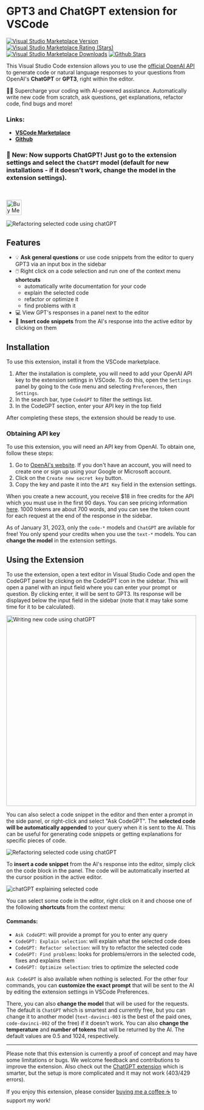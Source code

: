 # GPT3 and ChatGPT extension for VSCode

[![Visual Studio Marketplace Version](https://img.shields.io/visual-studio-marketplace/v/timkmecl.codegpt3)](https://marketplace.visualstudio.com/items?itemName=timkmecl.codegpt3)
[![Visual Studio Marketplace Rating (Stars)](https://img.shields.io/visual-studio-marketplace/stars/timkmecl.codegpt3)](https://marketplace.visualstudio.com/items?itemName=timkmecl.codegpt3)
[![Visual Studio Marketplace Downloads](https://img.shields.io/visual-studio-marketplace/d/timkmecl.codegpt3)](https://marketplace.visualstudio.com/items?itemName=timkmecl.codegpt3)
[![Github Stars](https://img.shields.io/github/stars/timkmecl/codegpt)](https://github.com/timkmecl/codegpt)

This Visual Studio Code extension allows you to use the [official OpenAI API](https://openai.com/api/) to generate code or natural language responses to your questions from OpenAI's **ChatGPT** or **GPT3**, right within the editor.

🚀✨ Supercharge your coding with AI-powered assistance. Automatically write new code from scratch, ask questions, get explanations, refactor code, find bugs and more!

### Links:

- **[VSCode Marketplace](https://marketplace.visualstudio.com/items?itemName=timkmecl.codegpt3)**
- **[Github](https://github.com/timkmecl/codegpt)**


### 📢 **New:** Now supports ChatGPT! Just go to the extension settings and select the `ChatGPT` model (default for new installations - if it doesn't work, change the model in the extension settings).
<br>

<a href="https://www.buymeacoffee.com/timkmecl" target="_blank"><img src="resources/buy-default-yellow-small.png" alt="Buy Me A Coffee" style="height: 40px" ></a>


<img src="examples/main.png" alt="Refactoring selected code using chatGPT"/>

## Features
- 💡 **Ask general questions** or use code snippets from the editor to query GPT3 via an input box in the sidebar
- 🖱️ Right click on a code selection and run one of the context menu **shortcuts**
	- automatically write documentation for your code
	- explain the selected code
	- refactor or optimize it
	- find problems with it
- 💻 View GPT's responses in a panel next to the editor
- 📝 **Insert code snippets** from the AI's response into the active editor by clicking on them



## Installation

To use this extension, install it from the VSCode marketplace.

1. After the installation is complete, you will need to add your OpenAI API key to the extension settings in VSCode. To do this, open the `Settings` panel by going to the `Code` menu and selecting `Preferences`, then `Settings`.
2. In the search bar, type `CodeGPT` to filter the settings list.
3. In the CodeGPT section, enter your API key in the top field

After completing these steps, the extension should be ready to use.

### Obtaining API key

To use this extension, you will need an API key from OpenAI. To obtain one, follow these steps:

1. Go to [OpenAI's website](https://beta.openai.com/account/api-keys). If you don't have an account, you will need to create one or sign up using your Google or Microsoft account.
2. Click on the `Create new secret key` button.
3. Copy the key and paste it into the `API Key` field in the extension settings.

When you create a new account, you receive $18 in free credits for the API which you must use in the first 90 days. You can see pricing information [here](https://openai.com/api/pricing/). 1000 tokens are about 700 words, and you can see the token count for each request at the end of the response in the sidebar.

As of January 31, 2023, only the `code-*` models and `ChatGPT` are avilable for free! You only spend your credits when you use the `text-*` models. You can **change the model** in the extension settings.

## Using the Extension

To use the extension, open a text editor in Visual Studio Code and open the CodeGPT panel by clicking on the CodeGPT icon in the sidebar. This will open a panel with an input field where you can enter your prompt or question. By clicking enter, it will be sent to GPT3. Its response will be displayed below the input field in the sidebar (note that it may take some time for it to be calculated).

<img src="examples/create.png" alt="Writing new code using chatGPT" width="500"/>

You can also select a code snippet in the editor and then enter a prompt in the side panel, or right-click and select "Ask CodeGPT". The **selected code will be automatically appended** to your query when it is sent to the AI. This can be useful for generating code snippets or getting explanations for specific pieces of code.

<img src="examples/explain.png" alt="Refactoring selected code using chatGPT"/>

To **insert a code snippet** from the AI's response into the editor, simply click on the code block in the panel. The code will be automatically inserted at the cursor position in the active editor.

<img src="examples/refactor.png" alt="chatGPT explaining selected code"/>

You can select some code in the editor, right click on it and choose one of the following **shortcuts** from the context menu:
#### Commands:
- `Ask CodeGPT`: will provide a prompt for you to enter any query
- `CodeGPT: Explain selection`: will explain what the selected code does
- `CodeGPT: Refactor selection`: will try to refactor the selected code
- `CodeGPT: Find problems`: looks for problems/errors in the selected code, fixes and explains them
- `CodeGPT: Optimize selection`: tries to optimize the selected code

`Ask CodeGPT` is also available when nothing is selected. For the other four commands, you can **customize the exact prompt** that will be sent to the AI by editing the extension settings in VSCode Preferences.

There, you can also **change the model** that will be used for the requests. The default is `ChatGPT` which is smartest and currently free, but you can change it to another model (`text-davinci-003` is the best of the paid ones, `code-davinci-002` of the free) if it doesn't work. You can also **change the temperature** and **number of tokens** that will be returned by the AI. The default values are 0.5 and 1024, respectively.

---

Please note that this extension is currently a proof of concept and may have some limitations or bugs. We welcome feedback and contributions to improve the extension. Also check out the [ChatGPT extension](https://github.com/timkmecl/codegpt) which is smarter, but the setup is more complicated and it may not work (403/429 errors). 

If you enjoy this extension, please consider [buying me a coffee ☕️](https://www.buymeacoffee.com/timkmecl) to support my work! 
